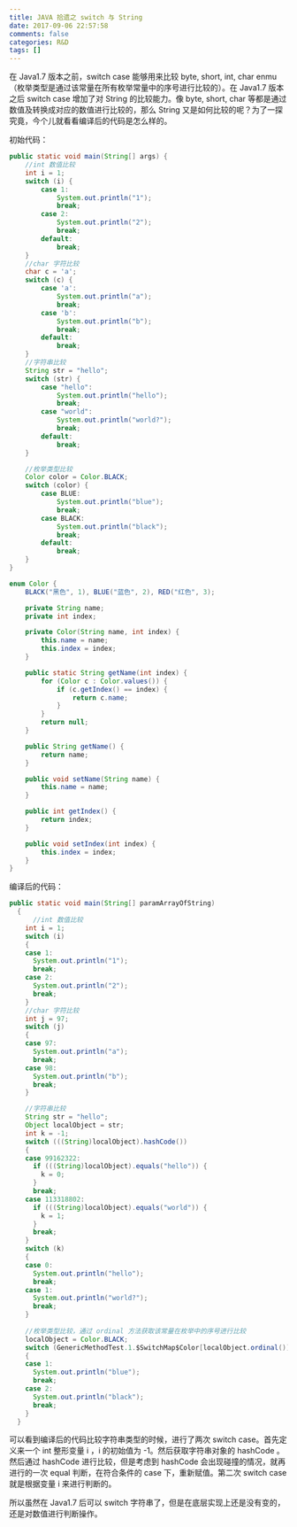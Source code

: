 ```yaml
---
title: JAVA 拾遗之 switch 与 String
date: 2017-09-06 22:57:58
comments: false
categories: R&D
tags: []
---
```

在 Java1.7 版本之前，switch case 能够用来比较 byte, short, int, char enmu（枚举类型是通过该常量在所有枚举常量中的序号进行比较的）。在 Java1.7 版本之后 switch case 增加了对 String 的比较能力。像 byte, short, char 等都是通过数值及转换成对应的数值进行比较的，那么 String 又是如何比较的呢？为了一探究竟，今个儿就看看编译后的代码是怎么样的。  

初始代码：
```java
public static void main(String[] args) {
    //int 数值比较
    int i = 1;
    switch (i) {
        case 1:
            System.out.println("1");
            break;
        case 2:
            System.out.println("2");
            break;
        default:
            break;
    }
    //char 字符比较
    char c = 'a';
    switch (c) {
        case 'a':
            System.out.println("a");
            break;
        case 'b':
            System.out.println("b");
            break;
        default:
            break;
    }
    //字符串比较
    String str = "hello";
    switch (str) {
        case "hello":
            System.out.println("hello");
            break;
        case "world":
            System.out.println("world?");
            break;
        default:
            break;
    }

    //枚举类型比较
    Color color = Color.BLACK;
    switch (color) {
        case BLUE:
            System.out.println("blue");
            break;
        case BLACK:
            System.out.println("black");
            break;
        default:
            break;
    }
}

enum Color {
    BLACK("黑色", 1), BLUE("蓝色", 2), RED("红色", 3);

    private String name;
    private int index;

    private Color(String name, int index) {
        this.name = name;
        this.index = index;
    }

    public static String getName(int index) {
        for (Color c : Color.values()) {
            if (c.getIndex() == index) {
                return c.name;
            }
        }
        return null;
    }

    public String getName() {
        return name;
    }

    public void setName(String name) {
        this.name = name;
    }

    public int getIndex() {
        return index;
    }

    public void setIndex(int index) {
        this.index = index;
    }
}
```

编译后的代码：
```java
public static void main(String[] paramArrayOfString)
  {
      //int 数值比较
    int i = 1;
    switch (i)
    {
    case 1: 
      System.out.println("1");
      break;
    case 2: 
      System.out.println("2");
      break;
    }
    //char 字符比较
    int j = 97;
    switch (j)
    {
    case 97: 
      System.out.println("a");
      break;
    case 98: 
      System.out.println("b");
      break;
    }

    //字符串比较
    String str = "hello";
    Object localObject = str;
    int k = -1;
    switch (((String)localObject).hashCode())
    {
    case 99162322: 
      if (((String)localObject).equals("hello")) {
        k = 0;
      }
      break;
    case 113318802: 
      if (((String)localObject).equals("world")) {
        k = 1;
      }
      break;
    }
    switch (k)
    {
    case 0: 
      System.out.println("hello");
      break;
    case 1: 
      System.out.println("world?");
      break;
    }
    
    //枚举类型比较，通过 ordinal 方法获取该常量在枚举中的序号进行比较
    localObject = Color.BLACK;
    switch (GenericMethodTest.1.$SwitchMap$Color[localObject.ordinal()])
    {
    case 1: 
      System.out.println("blue");
      break;
    case 2: 
      System.out.println("black");
      break;
    }
  }
```
可以看到编译后的代码比较字符串类型的时候，进行了两次 switch case。首先定义来一个 int 整形变量 i ，i 的初始值为 -1。然后获取字符串对象的 hashCode 。然后通过 hashCode 进行比较，但是考虑到 hashCode 会出现碰撞的情况，就再进行的一次 equal 判断，在符合条件的 case 下，重新赋值。第二次 switch case 就是根据变量 i 来进行判断的。  

所以虽然在 Java1.7 后可以 switch 字符串了，但是在底层实现上还是没有变的，还是对数值进行判断操作。  